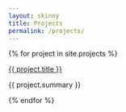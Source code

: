 ```yaml
---
layout: skinny
title: Projects
permalink: /projects/
---
```


{% for project in site.projects %}
  <div class='mb3'>
    <a class='h3 bold black' target='_blank' href='{{ project.url }}'>{{ project.title }}</a>
    <p>{{ project.summary }}</p>
  </div>
{% endfor %}

